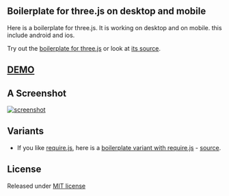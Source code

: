 ## Boilerplate for three.js on desktop and mobile

Here is a boilerplate for three.js. It is working on desktop and on mobile. 
this include android and ios.

Try out the [boilerplate for three.js](http://jeromeetienne.github.io/threejs-boilerplate/index.html) or look at [its source](https://github.com/jeromeetienne/threejs-boilerplate/blob/master/index.html).


## [DEMO](http://jeromeetienne.github.io/threejs-boilerplate/index.html)

## A Screenshot
[![screenshot](https://cloud.githubusercontent.com/assets/252962/4397369/9f9c844c-4441-11e4-9bd1-daa99a79a4d0.jpg)](http://jeromeetienne.github.io/threejs-boilerplate/index.html)

## Variants


* If you like [require.js](http://requirejs.org/), here is a [boilerplate variant with require.js](http://jeromeetienne.github.io/threejs-boilerplate/boilerplate-requirejs.html) - [source](https://github.com/jeromeetienne/threejs-boilerplate/blob/master/boilerplate-requirejs.html).

## License
Released under [MIT license](https://github.com/jeromeetienne/threejs-boilerplate/blob/master/LICENSE)
